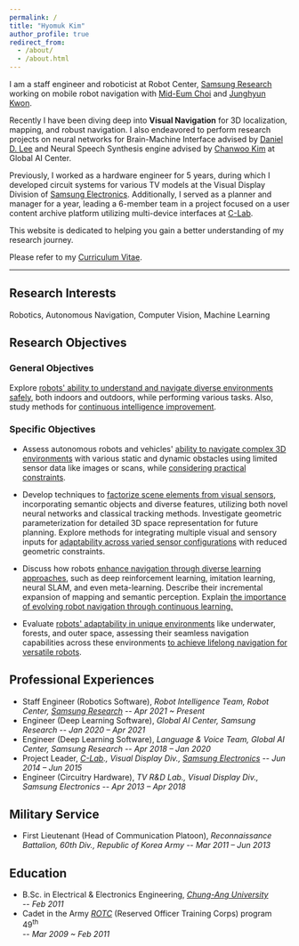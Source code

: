 ```yaml
---
permalink: /
title: "Hyomuk Kim"
author_profile: true
redirect_from:
  - /about/
  - /about.html
---
```


I am a staff engineer and roboticist at Robot Center, [Samsung Research](https://research.samsung.com) working on mobile robot navigation with [Mid-Eum Choi](https://linkedin.com/in/mid-eum-choi-ba106017a) and [Junghyun Kwon](https://linkedin.com/in/junghyun-kwon).

Recently I have been diving deep into **Visual Navigation** for 3D localization, mapping, and robust navigation.
I also endeavored to perform research projects on neural networks for Brain-Machine Interface advised by [Daniel D. Lee](https://www.ece.cornell.edu/faculty-directory/daniel-dongyuel-lee) and Neural Speech Synthesis engine advised by [Chanwoo Kim](https://linkedin.com/in/chanwoo-kim-2628a622) at Global AI Center.

Previously, I worked as a hardware engineer for 5 years, during which I developed circuit systems for various TV models at the Visual Display Division of [Samsung Electronics](https://www.samsung.com). Additionally, I served as a planner and manager for a year, leading a 6-member team in a project focused on a user content archive platform utilizing multi-device interfaces at [C-Lab](https://samsungclab.com/).

This website is dedicated to helping you gain a better understanding of my research journey.

Please refer to my [Curriculum Vitae](https://hyomuk-kim.github.io/files/cv_hyomuk-kim.pdf).

***

## Research Interests
Robotics, Autonomous Navigation, Computer Vision, Machine Learning

## Research Objectives
### General Objectives
Explore <u>robots' ability to understand and navigate diverse environments safely</u>, both indoors and outdoors, while performing various tasks. Also, study methods for <u>continuous intelligence improvement</u>.

### Specific Objectives
* Assess autonomous robots and vehicles' <u>ability to navigate complex 3D environments</u> with various static and dynamic obstacles using limited sensor data like images or scans, while <u>considering practical constraints</u>.

* Develop techniques to <u>factorize scene elements from visual sensors</u>, incorporating semantic objects and diverse features, utilizing both novel neural networks and classical tracking methods. Investigate geometric parameterization for detailed 3D space representation for future planning. Explore methods for integrating multiple visual and sensory inputs for <u>adaptability across varied sensor configurations</u> with reduced geometric constraints.

* Discuss how robots <u>enhance navigation through diverse learning approaches</u>, such as deep reinforcement learning, imitation learning, neural SLAM, and even meta-learning. Describe their incremental expansion of mapping and semantic perception. Explain <u>the importance of evolving robot navigation through continuous learning.</u>

* Evaluate <u>robots' adaptability in unique environments</u> like underwater, forests, and outer space, assessing their seamless navigation capabilities across these environments <u>to achieve lifelong navigation for versatile robots</u>.

## Professional Experiences
* Staff Engineer (Robotics Software), _Robot Intelligence Team, Robot Center, [Samsung Research](https://research.samsung.com)_
  -- _Apr 2021 ~ Present_
* Engineer (Deep Learning Software), _Global AI Center, Samsung Research_
  -- _Jan 2020 – Apr 2021_
* Engineer (Deep Learning Software), _Language & Voice Team, Global AI Center, Samsung Research_
  -- _Apr 2018 – Jan 2020_
* Project Leader, _[C-Lab](https://samsungclab.com/)., Visual Display Div., [Samsung Electronics](https://www.samsung.com)_
  -- _Jun 2014 – Jun 2015_
* Engineer (Circuitry Hardware), _TV R&D Lab., Visual Display Div., Samsung Electronics_
  -- _Apr 2013 – Apr 2018_

## Military Service
* First Lieutenant (Head of Communication Platoon), _Reconnaissance Battalion, 60th Div., Republic of Korea Army_
  -- _Mar 2011 – Jun 2013_

## Education
* B.Sc. in Electrical & Electronics Engineering, _[Chung-Ang University](https://neweng.cau.ac.kr/index.do)_  
  -- _Feb 2011_
* Cadet in the Army _[ROTC](https://www.armyofficer.mil.kr:460/)_ (Reserved Officer Training Corps) program 49<sup>th</sup>  
  -- _Mar 2009 ~ Feb 2011_
